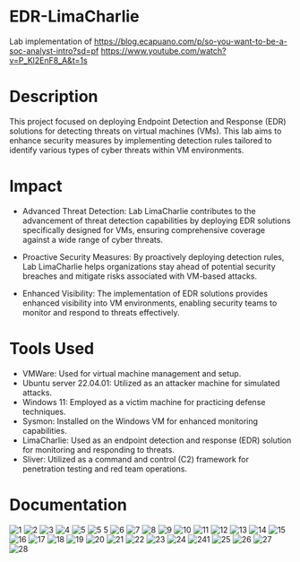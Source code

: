 # EDR-LimaCharlie

Lab implementation of https://blog.ecapuano.com/p/so-you-want-to-be-a-soc-analyst-intro?sd=pf https://www.youtube.com/watch?v=P_Kl2EnF8_A&t=1s

<h1>Description</h1>

This  project focused on deploying Endpoint Detection and Response (EDR) solutions for detecting threats on virtual machines (VMs). This lab aims to enhance security measures by implementing detection rules tailored to identify various types of cyber threats within VM environments.

<h1>Impact</h1>

- Advanced Threat Detection: Lab LimaCharlie contributes to the advancement of threat detection capabilities by deploying EDR solutions specifically designed for VMs, ensuring comprehensive coverage against a wide range of cyber threats.
 
- Proactive Security Measures: By proactively deploying detection rules, Lab LimaCharlie helps organizations stay ahead of potential security breaches and mitigate risks associated with VM-based attacks.
 
- Enhanced Visibility: The implementation of EDR solutions provides enhanced visibility into VM environments, enabling security teams to monitor and respond to threats effectively.

<h1>Tools Used</h1>

- VMWare: Used for virtual machine management and setup.
- Ubuntu server 22.04.01: Utilized as an attacker machine for simulated attacks.
- Windows 11: Employed as a victim machine for practicing defense techniques.
- Sysmon: Installed on the Windows VM for enhanced monitoring capabilities.
- LimaCharlie: Used as an endpoint detection and response (EDR) solution for monitoring and responding to threats.
- Sliver: Utilized as a command and control (C2) framework for penetration testing and red team operations.


<h1>Documentation</h1>


![1](https://github.com/NaddSafety/EDR-LimaCharlie/assets/125468609/38c0897a-0d56-4e1e-9270-8e5968f0b35d)
![2](https://github.com/NaddSafety/EDR-LimaCharlie/assets/125468609/19867723-f2a6-4a65-97ae-08f35b10b6df)
![3](https://github.com/NaddSafety/EDR-LimaCharlie/assets/125468609/25b69b41-cc4a-46a6-9521-d6f57f2d723b)
![4](https://github.com/NaddSafety/EDR-LimaCharlie/assets/125468609/9420fff9-02d8-488a-a4b2-2ea7e0ee6e61)
![5](https://github.com/NaddSafety/EDR-LimaCharlie/assets/125468609/a33d7e25-158b-4633-a505-5016a5e9b549)
![5 5](https://github.com/NaddSafety/EDR-LimaCharlie/assets/125468609/8788f17a-3b94-486d-b166-bbf14354d1e1)
![6](https://github.com/NaddSafety/EDR-LimaCharlie/assets/125468609/8967de46-1507-41ca-97e5-02d4c67fc18b)
![7](https://github.com/NaddSafety/EDR-LimaCharlie/assets/125468609/408c539a-d4b2-4657-afd8-cd864e5ddeba)
![8](https://github.com/NaddSafety/EDR-LimaCharlie/assets/125468609/5d25f456-46e2-4db2-b9e9-8c19e9069c23)
![9](https://github.com/NaddSafety/EDR-LimaCharlie/assets/125468609/9d7dea35-92e3-49ea-8442-b8b2bb070d76)
![10](https://github.com/NaddSafety/EDR-LimaCharlie/assets/125468609/ebdffa8f-8c00-45b7-bcfe-71a3897f30f1)
![11](https://github.com/NaddSafety/EDR-LimaCharlie/assets/125468609/bbb9e3df-cbc1-4557-b1a4-47b4c3851499)
![12](https://github.com/NaddSafety/EDR-LimaCharlie/assets/125468609/eb88b562-c27c-4af3-a2b9-016cab7b4ba6)
![13](https://github.com/NaddSafety/EDR-LimaCharlie/assets/125468609/9ce95064-f815-4780-b225-9fbcbc33cb63)
![14](https://github.com/NaddSafety/EDR-LimaCharlie/assets/125468609/44e07314-59e8-4f19-9994-9f26bd0922e3)
![15](https://github.com/NaddSafety/EDR-LimaCharlie/assets/125468609/5ec92688-4414-4e3e-882c-2b1d10c6eab1)
![16](https://github.com/NaddSafety/EDR-LimaCharlie/assets/125468609/5286c214-420c-4817-b8af-7f167e5e9460)
![17](https://github.com/NaddSafety/EDR-LimaCharlie/assets/125468609/2fcd791a-bd25-471e-96b7-b8487eeb8037)
![18](https://github.com/NaddSafety/EDR-LimaCharlie/assets/125468609/59b06976-5ff2-4c50-bc0c-6607d388dfc9)
![19](https://github.com/NaddSafety/EDR-LimaCharlie/assets/125468609/b84d3446-d6d5-420d-9c32-351dcffa2d4c)
![20](https://github.com/NaddSafety/EDR-LimaCharlie/assets/125468609/d2b4c20a-7e0b-447f-bf8c-8be477ed4384)
![21](https://github.com/NaddSafety/EDR-LimaCharlie/assets/125468609/91931364-c546-46af-865d-36a85216aab5)
![22](https://github.com/NaddSafety/EDR-LimaCharlie/assets/125468609/11468b1c-8f7c-46ea-be08-c9c91e71f229)
![23](https://github.com/NaddSafety/EDR-LimaCharlie/assets/125468609/cfd1f8c1-865e-4034-b780-f9fd2a966ac4)
![24](https://github.com/NaddSafety/EDR-LimaCharlie/assets/125468609/93679a46-0b6d-4e11-bf90-961f2ca519bb)
![241](https://github.com/NaddSafety/EDR-LimaCharlie/assets/125468609/b8e1b095-8bad-4d6b-b596-c088c3a5763a)
![25](https://github.com/NaddSafety/EDR-LimaCharlie/assets/125468609/8d953164-101a-457b-95ca-9a668c13369f)
![26](https://github.com/NaddSafety/EDR-LimaCharlie/assets/125468609/690f568f-99f6-44fd-be18-f0164013aaab)
![27](https://github.com/NaddSafety/EDR-LimaCharlie/assets/125468609/0fd4007b-bde0-4b34-8ea7-0b803574f27d)
![28](https://github.com/NaddSafety/EDR-LimaCharlie/assets/125468609/17d7e3a8-03a3-4507-9429-7a3ac8276428)
